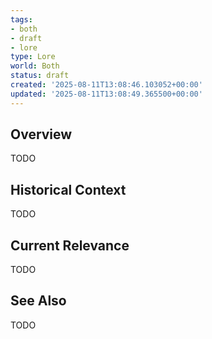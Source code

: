 ```yaml
---
tags:
- both
- draft
- lore
type: Lore
world: Both
status: draft
created: '2025-08-11T13:08:46.103052+00:00'
updated: '2025-08-11T13:08:49.365500+00:00'
---
```



## Overview

TODO
## Historical Context

TODO
## Current Relevance

TODO
## See Also

TODO

